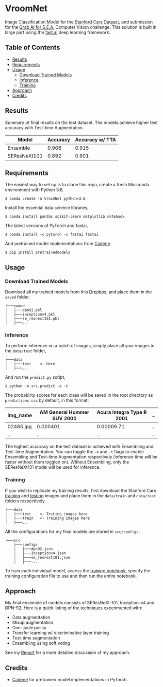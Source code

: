 # VroomNet

Image Classification Model for the [Stanford Cars Dataset](https://ai.stanford.edu/~jkrause/cars/car_dataset.html), and submission for the [Grab AI for S.E.A.](https://www.aiforsea.com/computer-vision) Computer Vision challenge. This solution is built in large part using the [fast.ai](https://docs.fast.ai/index.html) deep learning framework.

## Table of Contents

<!-- TOC -->

- [Results](#results)
- [Requirements](#requirements)
- [Usage](#usage)
    - [Download Trained Models](#download-trained-models)
    - [Inference](#inference)
    - [Training](#training)
- [Approach](#approach)
- [Credits](#credits)

<!-- /TOC -->
## Results
Summary of final results on the test dataset. The models achieve higher test accuracy with Test-time Augmentation.

| Model        | Accuracy | Accuracy w/ TTA |
|--------------|----------|-----------------|
| Ensemble     | 0.908    | 0.915           |
| SEResNeXt101 | 0.892    | 0.901           |

## Requirements
The easiest way to set up is to clone this repo, create a fresh Miniconda environment with Python 3.6,

```
$ conda create -n VroomNet python=3.6
```

Install the essential data science libraries,

```
$ conda install pandas scikit-learn matplotlib notebook
```

The latest versions of PyTorch and fastai,

```
$ conda install -c pytorch -c fastai fastai
```

And pretrained model implementations from [Cadene](https://github.com/Cadene/pretrained-models.pytorch). 

```
$ pip install pretrainedmodels
```

## Usage

### Download Trained Models
Download all my trained models from this [Dropbox](https://www.dropbox.com/sh/xtvbx7vj8ru9401/AAALEcsMZBDhhQpzYH6aQf0wa?dl=0), and place them in the `saved` folder.

```
├───saved
│   ├───dpn92.pkl
│   ├───inceptionv4.pkl
│   ├───se_resnext101.pkl
│   ├───...
```

### Inference
To perform inference on a batch of images, simply place all your images in the `data/test` folder,

```
├───data
│   ├───test    <- Here
│   ├───...
```

And run the `predict.py` script,

```
$ python -m src.predict -e -t
```

The probability scores for each class  will be saved in the root directory as `predictions.csv` by default, in this format:

| img_name  | AM General Hummer SUV 2000 | Acura Integra Type R 2001 | ... |
|-----------|----------------------------|---------------------------|-----|
| 02485.jpg | 0.000401                   | 0.00009.71                | ... |
| ...       | ...                        | ...                       | ... |

The highest accuracy on the test dataset is achieved with Ensembling and Test-time Augmentation. You can toggle the `-e` and `-t` flags to enable Ensembling and Test-time Augmentation respectively (inference time will be faster without them toggled on). Without Ensembling, only the SEResNeXt101 model will be used for inference.

### Training
If you wish to replicate my training results, first download the Stanford Cars [training](http://imagenet.stanford.edu/internal/car196/cars_train.tgz) and [testing](http://imagenet.stanford.edu/internal/car196/cars_test.tgz) images and place them in the `data/train` and `data/test` folders respectively.

```
├───data
│   ├───test    <- Testing images here 
│   ├───train   <- Training images here 
│   ├───...
```

All the configurations for my final models are stored in `src/configs`. 

```
└───src
    ├───configs
    │   ├───dpn92.json
    │   ├───inceptionv4.json
    │   ├───se_resnext101.json
    │   ├───...
```

To train each individual model, access the [training notebook](notebooks/train_expt.ipynb), specify the training configuration file to use and then run the entire notebook. 

## Approach
My final ensemble of models consists of SEResNeXt-101, Inception-v4 and DPN-92. Here is a quick listing of the techniques experimented with:
- Data augmentation
- Mixup augmentation
- One-cycle policy
- Transfer learning w/ discriminative layer training
- Test-time augmentation
- Ensembling using soft voting

See my [Report](report.md) for a more detailed discussion of my approach. 
    
## Credits
- [Cadene](https://github.com/Cadene/pretrained-models.pytorch) for pretrained model implementations in PyTorch.

